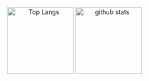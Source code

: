 <div align="center">
  <img alt="Top Langs" height="150px" src="https://github-readme-stats-one-self.vercel.app/api/top-langs/?username=itssnee&layout=compact&theme=dracula&border_color=574666" />
  <img alt="github stats" height="150px" src="https://github-readme-stats-one-self.vercel.app/api?username=itssnee&show_icons=true&theme=dracula&count_private=true&border_color=574666&include_all_commits=true" />
</div>
